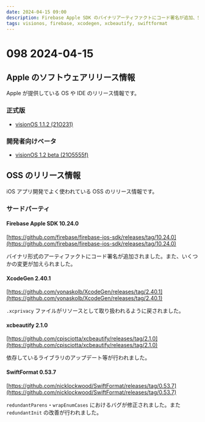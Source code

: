 ```yaml
---
date: 2024-04-15 09:00
description: Firebase Apple SDK のバイナリアーティファクトにコード署名が追加、SwiftFormat のいくつかのバグが修正されてリリース、ほか
tags: visionos, firebase, xcodegen, xcbeautify, swiftformat
---
```

# 098 2024-04-15

## Apple のソフトウェアリリース情報

Apple が提供している OS や IDE のリリース情報です。

### 正式版

- [visionOS 1.1.2 (21O231)](https://developer.apple.com/jp/news/releases/?id=04092024a)

### 開発者向けベータ

- [visionOS 1.2 beta (21O5555f)](https://developer.apple.com/jp/news/releases/?id=04092024b)

## OSS のリリース情報

iOS アプリ開発でよく使われている OSS のリリース情報です。

### サードパーティ

#### Firebase Apple SDK 10.24.0

[https://github.com/firebase/firebase-ios-sdk/releases/tag/10.24.0](https://github.com/firebase/firebase-ios-sdk/releases/tag/10.24.0)

バイナリ形式のアーティファクトにコード署名が追加されました。また、いくつかの変更が加えられました。

#### XcodeGen 2.40.1

[https://github.com/yonaskolb/XcodeGen/releases/tag/2.40.1](https://github.com/yonaskolb/XcodeGen/releases/tag/2.40.1)

`.xcprivacy` ファイルがリソースとして取り扱われるように戻されました。

#### xcbeautify 2.1.0

[https://github.com/cpisciotta/xcbeautify/releases/tag/2.1.0](https://github.com/cpisciotta/xcbeautify/releases/tag/2.1.0)

依存しているライブラリのアップデート等が行われました。

#### SwiftFormat 0.53.7

[https://github.com/nicklockwood/SwiftFormat/releases/tag/0.53.7](https://github.com/nicklockwood/SwiftFormat/releases/tag/0.53.7)

`redundantParens`・`wrapEnumCases` におけるバグが修正されました。また `redundantInit` の改善が行われました。
